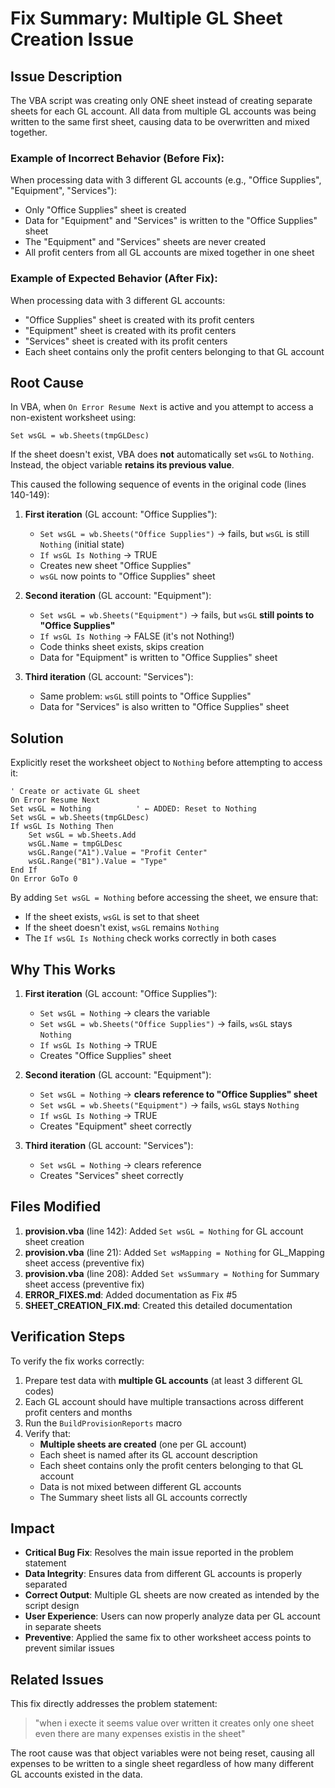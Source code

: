# Fix Summary: Multiple GL Sheet Creation Issue

## Issue Description
The VBA script was creating only ONE sheet instead of creating separate sheets for each GL account. All data from multiple GL accounts was being written to the same first sheet, causing data to be overwritten and mixed together.

### Example of Incorrect Behavior (Before Fix):
When processing data with 3 different GL accounts (e.g., "Office Supplies", "Equipment", "Services"):
- Only "Office Supplies" sheet is created
- Data for "Equipment" and "Services" is written to the "Office Supplies" sheet
- The "Equipment" and "Services" sheets are never created
- All profit centers from all GL accounts are mixed together in one sheet

### Example of Expected Behavior (After Fix):
When processing data with 3 different GL accounts:
- "Office Supplies" sheet is created with its profit centers
- "Equipment" sheet is created with its profit centers  
- "Services" sheet is created with its profit centers
- Each sheet contains only the profit centers belonging to that GL account

## Root Cause
In VBA, when `On Error Resume Next` is active and you attempt to access a non-existent worksheet using:
```vba
Set wsGL = wb.Sheets(tmpGLDesc)
```

If the sheet doesn't exist, VBA does **not** automatically set `wsGL` to `Nothing`. Instead, the object variable **retains its previous value**.

This caused the following sequence of events in the original code (lines 140-149):

1. **First iteration** (GL account: "Office Supplies"):
   - `Set wsGL = wb.Sheets("Office Supplies")` → fails, but `wsGL` is still `Nothing` (initial state)
   - `If wsGL Is Nothing` → TRUE
   - Creates new sheet "Office Supplies"
   - `wsGL` now points to "Office Supplies" sheet

2. **Second iteration** (GL account: "Equipment"):
   - `Set wsGL = wb.Sheets("Equipment")` → fails, but `wsGL` **still points to "Office Supplies"**
   - `If wsGL Is Nothing` → FALSE (it's not Nothing!)
   - Code thinks sheet exists, skips creation
   - Data for "Equipment" is written to "Office Supplies" sheet

3. **Third iteration** (GL account: "Services"):
   - Same problem: `wsGL` still points to "Office Supplies"
   - Data for "Services" is also written to "Office Supplies" sheet

## Solution
Explicitly reset the worksheet object to `Nothing` before attempting to access it:

```vba
' Create or activate GL sheet
On Error Resume Next
Set wsGL = Nothing          ' ← ADDED: Reset to Nothing
Set wsGL = wb.Sheets(tmpGLDesc)
If wsGL Is Nothing Then
    Set wsGL = wb.Sheets.Add
    wsGL.Name = tmpGLDesc
    wsGL.Range("A1").Value = "Profit Center"
    wsGL.Range("B1").Value = "Type"
End If
On Error GoTo 0
```

By adding `Set wsGL = Nothing` before accessing the sheet, we ensure that:
- If the sheet exists, `wsGL` is set to that sheet
- If the sheet doesn't exist, `wsGL` remains `Nothing`
- The `If wsGL Is Nothing` check works correctly in both cases

## Why This Works
1. **First iteration** (GL account: "Office Supplies"):
   - `Set wsGL = Nothing` → clears the variable
   - `Set wsGL = wb.Sheets("Office Supplies")` → fails, `wsGL` stays `Nothing`
   - `If wsGL Is Nothing` → TRUE
   - Creates "Office Supplies" sheet

2. **Second iteration** (GL account: "Equipment"):
   - `Set wsGL = Nothing` → **clears reference to "Office Supplies" sheet**
   - `Set wsGL = wb.Sheets("Equipment")` → fails, `wsGL` stays `Nothing`
   - `If wsGL Is Nothing` → TRUE
   - Creates "Equipment" sheet correctly

3. **Third iteration** (GL account: "Services"):
   - `Set wsGL = Nothing` → clears reference
   - Creates "Services" sheet correctly

## Files Modified
1. **provision.vba** (line 142): Added `Set wsGL = Nothing` for GL account sheet creation
2. **provision.vba** (line 21): Added `Set wsMapping = Nothing` for GL_Mapping sheet access (preventive fix)
3. **provision.vba** (line 208): Added `Set wsSummary = Nothing` for Summary sheet access (preventive fix)
4. **ERROR_FIXES.md**: Added documentation as Fix #5
5. **SHEET_CREATION_FIX.md**: Created this detailed documentation

## Verification Steps
To verify the fix works correctly:

1. Prepare test data with **multiple GL accounts** (at least 3 different GL codes)
2. Each GL account should have multiple transactions across different profit centers and months
3. Run the `BuildProvisionReports` macro
4. Verify that:
   - **Multiple sheets are created** (one per GL account)
   - Each sheet is named after its GL account description
   - Each sheet contains only the profit centers belonging to that GL account
   - Data is not mixed between different GL accounts
   - The Summary sheet lists all GL accounts correctly

## Impact
- **Critical Bug Fix**: Resolves the main issue reported in the problem statement
- **Data Integrity**: Ensures data from different GL accounts is properly separated
- **Correct Output**: Multiple GL sheets are now created as intended by the script design
- **User Experience**: Users can now properly analyze data per GL account in separate sheets
- **Preventive**: Applied the same fix to other worksheet access points to prevent similar issues

## Related Issues
This fix directly addresses the problem statement:
> "when i execte it seems value over written it creates only one sheet even there are many expenses existis in the sheet"

The root cause was that object variables were not being reset, causing all expenses to be written to a single sheet regardless of how many different GL accounts existed in the data.
